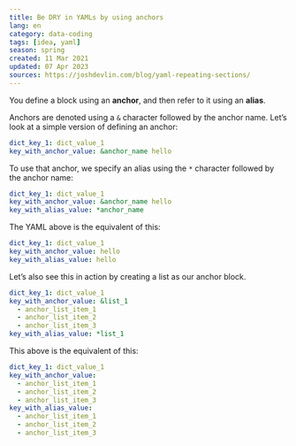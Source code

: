 ```yaml
---
title: Be DRY in YAMLs by using anchors
lang: en
category: data-coding
tags: [idea, yaml]
season: spring
created: 11 Mar 2021
updated: 07 Apr 2023
sources: https://joshdevlin.com/blog/yaml-repeating-sections/
---
```


You define a block using an **anchor**, and then refer to it using an **alias**.

Anchors are denoted using a `&` character followed by the anchor name. Let’s look at a simple version of defining an anchor:

```yaml
dict_key_1: dict_value_1
key_with_anchor_value: &anchor_name hello
```

To use that anchor, we specify an alias using the `*` character followed by the anchor name:

```yaml
dict_key_1: dict_value_1
key_with_anchor_value: &anchor_name hello
key_with_alias_value: *anchor_name
```

The YAML above is the equivalent of this:

```yaml
dict_key_1: dict_value_1
key_with_anchor_value: hello
key_with_alias_value: hello
```

Let’s also see this in action by creating a list as our anchor block.

```yaml
dict_key_1: dict_value_1
key_with_anchor_value: &list_1
  - anchor_list_item_1
  - anchor_list_item_2
  - anchor_list_item_3
key_with_alias_value: *list_1
```

This above is the equivalent of this:

```yaml
dict_key_1: dict_value_1
key_with_anchor_value:
  - anchor_list_item_1
  - anchor_list_item_2
  - anchor_list_item_3
key_with_alias_value:
  - anchor_list_item_1
  - anchor_list_item_2
  - anchor_list_item_3
```